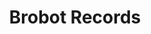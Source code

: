 ---
title: Brobot Records
categories:
- radio
- digital
- press
tags:
- label
position: 2
image:
is-featured:
is-front:
website: http://www.brobotrecords.com
facebook: https://www.facebook.com/brobotrecords/
twitter: https://twitter.com/Brobot
instagram: https://www.instagram.com/brobotrecords/
spotify: https://open.spotify.com/artist/4T5kpUiQUVJhuf9YT28qlf
soundcloud: https://soundcloud.com/brobot-records
youtube: https://www.youtube.com/user/brobotrecords
apple:
layout: client
---